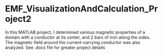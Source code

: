 # EMF_VisualizationAndCalculation_Project2
In this MATLAB project, I determined various magnetic properties of a domain with a conductor at its center, and 2 bars of iron along the sides. The magnetic field around the current-carrying conductor was also analyzed.  See .docx file for greater project details 
